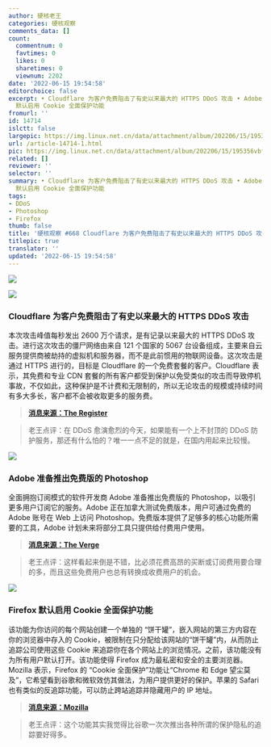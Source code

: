 ```yaml
---
author: 硬核老王
categories: 硬核观察
comments_data: []
count:
  commentnum: 0
  favtimes: 0
  likes: 0
  sharetimes: 0
  viewnum: 2202
date: '2022-06-15 19:54:58'
editorchoice: false
excerpt: • Cloudflare 为客户免费阻击了有史以来最大的 HTTPS DDoS 攻击 • Adobe 准备推出免费版的 Photoshop • Firefox
  默认启用 Cookie 全面保护功能
fromurl: ''
id: 14714
islctt: false
largepic: https://img.linux.net.cn/data/attachment/album/202206/15/195356vbfeo0fff6ktzb3f.jpg
url: /article-14714-1.html
pic: https://img.linux.net.cn/data/attachment/album/202206/15/195356vbfeo0fff6ktzb3f.jpg.thumb.jpg
related: []
reviewer: ''
selector: ''
summary: • Cloudflare 为客户免费阻击了有史以来最大的 HTTPS DDoS 攻击 • Adobe 准备推出免费版的 Photoshop • Firefox
  默认启用 Cookie 全面保护功能
tags:
- DDoS
- Photoshop
- Firefox
thumb: false
title: '硬核观察 #668 Cloudflare 为客户免费阻击了有史以来最大的 HTTPS DDoS 攻击'
titlepic: true
translator: ''
updated: '2022-06-15 19:54:58'
---
```


![](/data/attachment/album/202206/15/195356vbfeo0fff6ktzb3f.jpg)


![](/data/attachment/album/202206/15/195405v9qy116mlyv9eg1l.jpg)


### Cloudflare 为客户免费阻击了有史以来最大的 HTTPS DDoS 攻击


本次攻击峰值每秒发出 2600 万个请求，是有记录以来最大的 HTTPS DDoS 攻击。进行这次攻击的僵尸网络由来自 121 个国家的 5067 台设备组成，主要来自云服务提供商被劫持的虚拟机和服务器，而不是此前惯用的物联网设备。这次攻击是通过 HTTPS 进行的，目标是 Cloudflare 的一个免费套餐的客户。Cloudflare 表示，其免费和专业 CDN 套餐的所有客户都受到保护以免受类似的攻击而导致停机事故，不仅如此，这种保护是不计费和无限制的，所以无论攻击的规模或持续时间有多大多长，客户都不会被收取更多的服务费。



> 
> **[消息来源：The Register](https://www.theregister.com/2022/06/14/cloudflare-record-ddos-attack/)**
> 
> 
> 



> 
> 老王点评：在 DDoS 愈演愈烈的今天，如果能有一个上不封顶的 DDoS 防护服务，那还有什么怕的？唯一一点不足的就是，在国内用起来比较慢。
> 
> 
> 


![](/data/attachment/album/202206/15/195422nslvws9s99v8l8zs.jpg)


### Adobe 准备推出免费版的 Photoshop


全面拥抱订阅模式的软件开发商 Adobe 准备推出免费版的 Photoshop，以吸引更多用户订阅它的服务。Adobe 正在加拿大测试免费版本，用户可通过免费的 Adobe 账号在 Web 上访问 Photoshop。免费版本提供了足够多的核心功能所需要的工具，Adobe 计划未来将部分工具只提供给付费用户使用。



> 
> **[消息来源：The Verge](https://www.theverge.com/2022/6/14/23162580/photoshop-web-free-freemium-version-adobe)**
> 
> 
> 



> 
> 老王点评：这样看起来倒是不错，比必须花费高昂的买断或订阅费用要合理的多，而且这些免费用户也总有转换成收费用户的机会。
> 
> 
> 


![](/data/attachment/album/202206/15/195438ddyvinnf33gn8dn3.jpg)


### Firefox 默认启用 Cookie 全面保护功能


该功能为你访问的每个网站创建一个单独的 “饼干罐”，嵌入网站的第三方内容在你的浏览器中存入的 Cookie，被限制在只分配给该网站的“饼干罐”内，从而防止追踪公司使用这些 Cookie 来追踪你在各个网站上的浏览情况。之前，该功能没有为所有用户默认打开。该功能使得 Firefox 成为最私密和安全的主要浏览器。Mozilla 表示，Firefox 的 “Cookie 全面保护”功能让“Chrome 和 Edge 望尘莫及”，它希望看到谷歌和微软效仿其做法，为用户提供更好的保护。苹果的 Safari 也有类似的反追踪功能，可以防止跨站追踪并隐藏用户的 IP 地址。



> 
> **[消息来源：Mozilla](https://blog.mozilla.org/en/products/firefox/firefox-rolls-out-total-cookie-protection-by-default-to-all-users-worldwide/)**
> 
> 
> 



> 
> 老王点评：这个功能其实我觉得比谷歌一次次推出各种所谓的保护隐私的追踪要好得多。
> 
> 
>